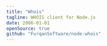 ```yaml
---
title: "Whois"
tagline: WHOIS client for Node.js
date: 2006-01-01
openSource: true
github: "FurqanSoftware/node-whois"
---
```

